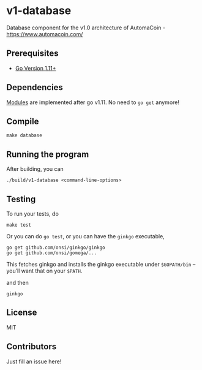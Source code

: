 # v1-database

Database component for the v1.0 architecture of AutomaCoin - https://www.automacoin.com/

## Prerequisites

* [Go Version 1.11+](https://golang.org/dl/)

## Dependencies

[Modules](https://github.com/golang/go/wiki/Modules) are implemented
after go v1.11. No need to `go get` anymore!

## Compile

	make database

## Running the program

After building, you can

	./build/v1-database <command-line-options>

## Testing

To run your tests, do

	make test

Or you can do `go test`, or you can have the `ginkgo` executable,

	go get github.com/onsi/ginkgo/ginkgo
	go get github.com/onsi/gomega/...

This fetches ginkgo and installs the ginkgo executable under
`$GOPATH/bin` – you’ll want that on your `$PATH`.

and then

	ginkgo

## License

MIT

## Contributors

Just fill an issue here!